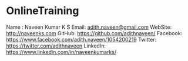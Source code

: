 # OnlineTraining

Name : Naveen Kumar K S
Email: adith.naveen@gmail.com
WebSite: http://naveenks.com
GitHub: https://github.com/adithnaveen/
Facebook: https://www.facebook.com/adith.naveen/1054200219
Twitter: https://twitter.com/adithnaveen
LinkedIn: https://www.linkedin.com/in/naveenkumarks/
